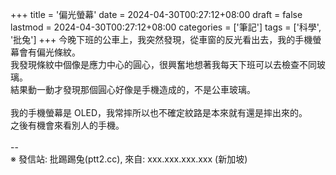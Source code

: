 +++
title = '偏光螢幕'
date = 2024-04-30T00:27:12+08:00
draft = false
lastmod = 2024-04-30T00:27:12+08:00
categories = ['筆記']
tags = ['科學', '批兔']
+++
今晚下班的公車上，我突然發現，從車窗的反光看出去，我的手機螢幕會有偏光條紋。<br>
我發現條紋中個像是應力中心的圓心，很興奮地想著我每天下班可以去檢查不同玻璃。<br>
結果動一動才發現那個圓心好像是手機造成的，不是公車玻璃。<br>
<br>
我的手機螢幕是 OLED，我常摔所以也不確定紋路是本來就有還是摔出來的。<br>
之後有機會來看別人的手機。<br>
<br>
--<br>
※ 發信站: 批踢踢兔(ptt2.cc), 來自: xxx.xxx.xxx.xxx (新加坡)<br>
